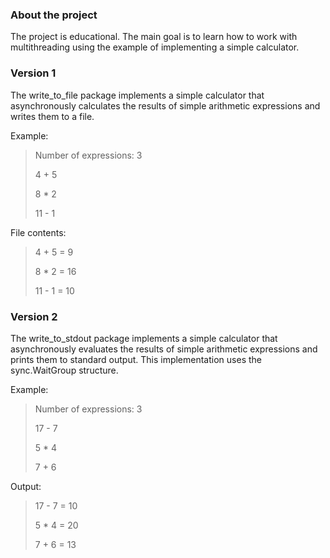 ### About the project
The project is educational. The main goal is to learn how to work with multithreading using the example of implementing a simple calculator.

### Version 1
The write_to_file package implements a simple calculator that asynchronously calculates the results of simple arithmetic expressions and writes them to a file.

Example:
> Number of expressions: 3
> 
> 4 + 5
> 
> 8 * 2
> 
> 11 - 1
> 
File contents:
> 4 + 5 = 9
> 
> 8 * 2 = 16
> 
> 11 - 1 = 10
> 

### Version 2
The write_to_stdout package implements a simple calculator that asynchronously evaluates the results of simple arithmetic expressions and prints them to standard output. This implementation uses the sync.WaitGroup structure.

Example:
> Number of expressions: 3
>
> 17 - 7
>
> 5 * 4
>
> 7 + 6
>
Output:
> 17 - 7 = 10
>
> 5 * 4 = 20
>
> 7 + 6 = 13
> 